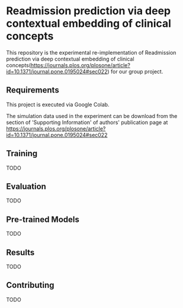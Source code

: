 
# Readmission prediction via deep contextual embedding of clinical concepts

This repository is the experimental re-implementation of Readmission prediction via deep contextual embedding of clinical concepts(https://journals.plos.org/plosone/article?id=10.1371/journal.pone.0195024#sec022) for our group project. 

## Requirements

This project is executed via Google Colab.

The simulation data used in the experiment can be download from the section of 'Supporting Information' of authors' publication page at https://journals.plos.org/plosone/article?id=10.1371/journal.pone.0195024#sec022


## Training

TODO

## Evaluation

TODO

## Pre-trained Models

TODO

## Results

TODO

## Contributing

TODO
